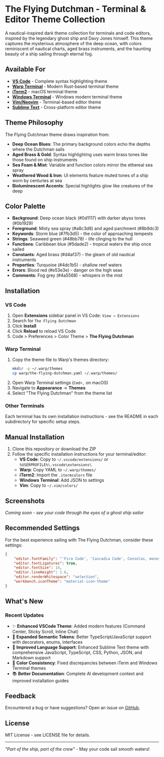 # The Flying Dutchman - Terminal & Editor Theme Collection

A nautical-inspired dark theme collection for terminals and code editors, inspired by the legendary ghost ship and Davy Jones himself. This theme captures the mysterious atmosphere of the deep ocean, with colors reminiscent of nautical charts, aged brass instruments, and the haunting beauty of a ship sailing through eternal fog.

## Available For

- **[VS Code](./themes/)** - Complete syntax highlighting theme
- **[Warp Terminal](./warp/)** - Modern Rust-based terminal theme
- **[iTerm2](./iterm/)** - macOS terminal theme
- **[Windows Terminal](./windows-terminal/)** - Windows modern terminal theme
- **[Vim/Neovim](./vim/)** - Terminal-based editor theme
- **[Sublime Text](./sublime-text/)** - Cross-platform editor theme

## Theme Philosophy

The Flying Dutchman theme draws inspiration from:
- **Deep Ocean Blues**: The primary background colors echo the depths where the Dutchman sails
- **Aged Brass & Gold**: Syntax highlighting uses warm brass tones like those found on ship instruments
- **Sea Foam & Mist**: Variable and function colors mirror the ethereal sea spray
- **Weathered Wood & Iron**: UI elements feature muted tones of a ship worn by centuries at sea
- **Bioluminescent Accents**: Special highlights glow like creatures of the deep

## Color Palette

- **Background**: Deep ocean black (#0d1117) with darker abyss tones (#0b1929)
- **Foreground**: Misty sea spray (#a8c3d8) and aged parchment (#8b9dc3)
- **Keywords**: Storm blue (#7fb3d5) - the color of approaching tempests
- **Strings**: Seaweed green (#48bb78) - life clinging to the hull
- **Functions**: Caribbean blue (#5dade2) - tropical waters the ship once sailed
- **Constants**: Aged brass (#d4af37) - the gleam of old nautical instruments
- **Properties**: Turquoise (#4dc1b5) - shallow reef waters
- **Errors**: Blood red (#e53e3e) - danger on the high seas
- **Comments**: Fog grey (#4a5568) - whispers in the mist

## Installation

### VS Code
1. Open **Extensions** sidebar panel in VS Code: `View → Extensions`
2. Search for `The Flying Dutchman`
3. Click **Install**
4. Click **Reload** to reload VS Code
5. Code > Preferences > Color Theme > **The Flying Dutchman**

### Warp Terminal
1. Copy the theme file to Warp's themes directory:
   ```bash
   mkdir -p ~/.warp/themes
   cp warp/the-flying-dutchman.yaml ~/.warp/themes/
   ```
2. Open Warp Terminal settings (`Cmd+,` on macOS)
3. Navigate to **Appearance** → **Themes**
4. Select "The Flying Dutchman" from the theme list

### Other Terminals
Each terminal has its own installation instructions - see the README in each subdirectory for specific setup steps.

## Manual Installation

1. Clone this repository or download the ZIP
2. Follow the specific installation instructions for your terminal/editor:
   - **VS Code**: Copy to `~/.vscode/extensions/` or `%USERPROFILE%\.vscode\extensions\`
   - **Warp**: Copy YAML to `~/.warp/themes/`
   - **iTerm2**: Import the `.itermcolors` file
   - **Windows Terminal**: Add JSON to settings
   - **Vim**: Copy to `~/.vim/colors/`

## Screenshots

*Coming soon - see your code through the eyes of a ghost ship sailor*

## Recommended Settings

For the best experience sailing with The Flying Dutchman, consider these settings:

```json
{
    "editor.fontFamily": "'Fira Code', 'Cascadia Code', Consolas, monospace",
    "editor.fontLigatures": true,
    "editor.fontSize": 14,
    "editor.lineHeight": 1.6,
    "editor.renderWhitespace": "selection",
    "workbench.iconTheme": "material-icon-theme"
}
```

## What's New

### Recent Updates
- ✨ **Enhanced VSCode Theme**: Added modern features (Command Center, Sticky Scroll, Inline Chat)
- 🔧 **Expanded Semantic Tokens**: Better TypeScript/JavaScript support with decorators, enums, interfaces
- 🎨 **Improved Language Support**: Enhanced Sublime Text theme with comprehensive JavaScript, TypeScript, CSS, Python, JSON, and Markdown support
- 🐛 **Color Consistency**: Fixed discrepancies between iTerm and Windows Terminal themes
- 📚 **Better Documentation**: Complete AI development context and improved installation guides

## Feedback

Encountered a bug or have suggestions? Open an issue on [GitHub](https://github.com/ADWilkinson/the-flying-dutchman-theme/issues).

## License

MIT License - see LICENSE file for details.

---

*"Part of the ship, part of the crew"* - May your code sail smooth waters!